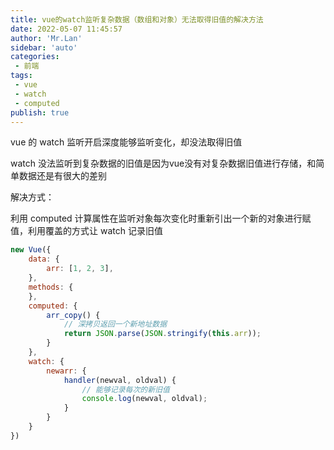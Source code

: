 ```yaml
--- 
title: vue的watch监听复杂数据（数组和对象）无法取得旧值的解决方法
date: 2022-05-07 11:45:57
author: 'Mr.Lan'
sidebar: 'auto'
categories: 
 - 前端
tags: 
 - vue
 - watch
 - computed
publish: true
---
```


vue 的 watch 监听开启深度能够监听变化，却没法取得旧值

<!-- more -->
watch 没法监听到复杂数据的旧值是因为vue没有对复杂数据旧值进行存储，和简单数据还是有很大的差别

解决方式：

利用 computed 计算属性在监听对象每次变化时重新引出一个新的对象进行赋值，利用覆盖的方式让 watch 记录旧值

``` js
new Vue({
    data: {
        arr: [1, 2, 3],
    },
    methods: {
    },
    computed: {
        arr_copy() {
            // 深拷贝返回一个新地址数据
            return JSON.parse(JSON.stringify(this.arr));
        }
    },
    watch: {
        newarr: {
            handler(newval, oldval) {
                // 能够记录每次的新旧值
                console.log(newval, oldval);
            }
        }
    }
})
```